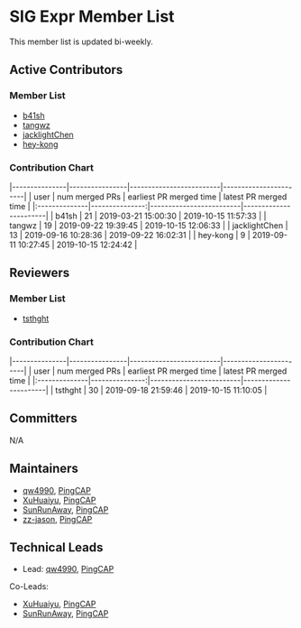 # SIG Expr Member List

This member list is updated bi-weekly.

## Active Contributors

### Member List

* [b41sh](https://github.com/b41sh)
* [tangwz](https://github.com/tangwz)
* [jacklightChen](https://github.com/jacklightChen)
* [hey-kong](https://github.com/hey-kong)

### Contribution Chart

|---------------|----------------|-------------------------|-----------------------|
| user          | num merged PRs | earliest PR merged time | latest PR merged time |
|:--------------|---------------:|-------------------------|-----------------------|
| b41sh         |             21 |   2019-03-21 15:00:30   |  2019-10-15 11:57:33  |
| tangwz        |             19 |   2019-09-22 19:39:45   |  2019-10-15 12:06:33  |
| jacklightChen |             13 |   2019-09-16 10:28:36   |  2019-09-22 16:02:31  |
| hey-kong      |              9 |   2019-09-11 10:27:45   |  2019-10-15 12:24:42  |

## Reviewers

### Member List

* [tsthght](https://github.com/tsthght)

### Contribution Chart

|---------------|----------------|-------------------------|-----------------------|
| user          | num merged PRs | earliest PR merged time | latest PR merged time |
|:--------------|---------------:|-------------------------|-----------------------|
| tsthght       |             30 |   2019-09-18 21:59:46   |  2019-10-15 11:10:05  |

## Committers

N/A

## Maintainers

* [qw4990](https://github.com/qw4990), [PingCAP](https://pingcap.com/en/)
* [XuHuaiyu](https://github.com/XuHuaiyu), [PingCAP](https://pingcap.com/en/)
* [SunRunAway](https://github.com/SunRunAway), [PingCAP](https://pingcap.com/en/)
* [zz-jason](https://github.com/zz-jason), [PingCAP](https://pingcap.com/en/)

## Technical Leads

* Lead: [qw4990](https://github.com/qw4990), [PingCAP](https://pingcap.com/en/)

Co-Leads:

* [XuHuaiyu](https://github.com/XuHuaiyu), [PingCAP](https://pingcap.com/en/)
* [SunRunAway](https://github.com/SunRunAway), [PingCAP](https://pingcap.com/en/)
